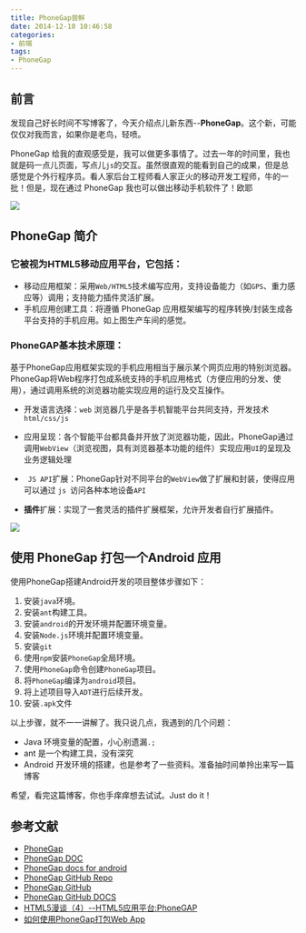 ```yaml
---
title: PhoneGap尝鲜
date: 2014-12-10 10:46:58
categories:
- 前端
tags:
- PhoneGap
---
```


## 前言

发现自己好长时间不写博客了，今天介绍点儿新东西--**PhoneGap**。这个新，可能仅仅对我而言，如果你是老鸟，轻喷。

PhoneGap 给我的直观感受是，我可以做更多事情了。过去一年的时间里，我也就是码一点儿页面，写点儿`js`的交互。虽然很直观的能看到自己的成果，但是总感觉是个外行程序员。看人家后台工程师看人家正火的移动开发工程师，牛的一批！但是，现在通过 PhoneGap 我也可以做出移动手机软件了！欧耶

![](https://build.phonegap.com/images/marketing/build-diagram.png)

<!--more-->

## PhoneGap 简介

### 它被视为HTML5移动应用平台，它包括：

- 移动应用框架：采用`Web/HTML5`技术编写应用，支持设备能力（如`GPS`、重力感应等）调用；支持能力插件灵活扩展。
- 手机应用创建工具：将遵循 PhoneGap 应用框架编写的程序转换/封装生成各平台支持的手机应用。如上图生产车间的感觉。

### **PhoneGAP基本技术原理：**

基于PhoneGap应用框架实现的手机应用相当于展示某个网页应用的特别浏览器。PhoneGap将Web程序打包成系统支持的手机应用格式（方便应用的分发、使用），通过调用系统的浏览器功能实现应用的运行及交互操作。

- 开发语言选择：`web` 浏览器几乎是各手机智能平台共同支持，开发技术`html/css/js`

-  应用呈现：各个智能平台都具备并开放了浏览器功能，因此，PhoneGap通过调用`WebView`（浏览视图，具有浏览器基本功能的组件）实现应用`UI`的呈现及业务逻辑处理

- ` JS API`扩展：PhoneGap针对不同平台的`WebView`做了扩展和封装，使得应用可以通过 `js `访问各种本地设备`API`

- **插件**扩展：实现了一套灵活的插件扩展框架，允许开发者自行扩展插件。

![](../assets/PhoneGap201412.png)

## 使用 PhoneGap 打包一个Android 应用

使用PhoneGap搭建Android开发的项目整体步骤如下：

1. 安装`java`环境。
2. 安装`ant`构建工具。
3. 安装`android`的开发环境并配置环境变量。
4. 安装`Node.js`环境并配置环境变量。
5. 安装`git`
6. 使用`npm`安装`PhoneGap`全局环境。
7. 使用`PhoneGap`命令创建`PhoneGap`项目。
8. 将`PhoneGap`编译为`android`项目。
9. 将上述项目导入`ADT`进行后续开发。
10. 安装`.apk`文件

以上步骤，就不一一讲解了。我只说几点，我遇到的几个问题：

- Java 环境变量的配置，小心别遗漏`.;`
- ant  是一个构建工具，没有深究
- Android 开发环境的搭建，也是参考了一些资料。准备抽时间单拎出来写一篇博客



希望，看完这篇博客，你也手痒痒想去试试。Just do it！

## 参考文献

- [PhoneGap](https://phonegap.com/getstarted/)
- [PhoneGap DOC](http://docs.phonegap.com/en/4.0.0/index.html)
- [PhoneGap docs for android](http://docs.phonegap.com/en/2.1.0/guide_getting-started_android_index.md.html#Getting%20Started%20with%20Android)
- [PhoneGap GitHub Repo](https://github.com/phonegap/phonegap)
- [PhoneGap GitHub](https://github.com/phonegap)
- [PhoneGap GitHub DOCS](https://github.com/phonegap/phonegap-docs)
- [HTML5漫谈（4）--HTML5应用平台:PhoneGAP](http://www.zixuephp.com/html/html5/201411073970.html)
- [如何使用PhoneGap打包Web App](https://yanhaijing.com/mobile/2014/06/24/12-how-use-phonegap-package-web-app/)